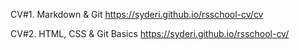 
CV#1. Markdown & Git
https://syderi.github.io/rsschool-cv/cv

CV#2. HTML, CSS & Git Basics
https://syderi.github.io/rsschool-cv/
